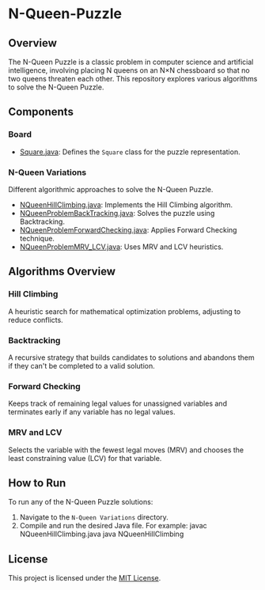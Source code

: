 # N-Queen-Puzzle

## Overview
The N-Queen Puzzle is a classic problem in computer science and artificial intelligence, involving placing N queens on an N×N chessboard so that no two queens threaten each other. This repository explores various algorithms to solve the N-Queen Puzzle.

## Components
### Board
- [Square.java](https://github.com/AbdullahAlzeid/N-Queen-Puzzle/blob/main/Board/Square.java): Defines the `Square` class for the puzzle representation.

### N-Queen Variations
Different algorithmic approaches to solve the N-Queen Puzzle.
- [NQueenHillClimbing.java](https://github.com/AbdullahAlzeid/N-Queen-Puzzle/blob/main/N-Queen%20Variations/NQueenHillClimbing.java): Implements the Hill Climbing algorithm.
- [NQueenProblemBackTracking.java](https://github.com/AbdullahAlzeid/N-Queen-Puzzle/blob/main/N-Queen%20Variations/NQueenProblemBackTracking.java): Solves the puzzle using Backtracking.
- [NQueenProblemForwardChecking.java](https://github.com/AbdullahAlzeid/N-Queen-Puzzle/blob/main/N-Queen%20Variations/NQueenProblemForwardChecking.java): Applies Forward Checking technique.
- [NQueenProblemMRV_LCV.java](https://github.com/AbdullahAlzeid/N-Queen-Puzzle/blob/main/N-Queen%20Variations/NQueenProblemMRV_LCV.java): Uses MRV and LCV heuristics.

## Algorithms Overview
### Hill Climbing
A heuristic search for mathematical optimization problems, adjusting to reduce conflicts.

### Backtracking
A recursive strategy that builds candidates to solutions and abandons them if they can't be completed to a valid solution.

### Forward Checking
Keeps track of remaining legal values for unassigned variables and terminates early if any variable has no legal values.

### MRV and LCV
Selects the variable with the fewest legal moves (MRV) and chooses the least constraining value (LCV) for that variable.

## How to Run
To run any of the N-Queen Puzzle solutions:
1. Navigate to the `N-Queen Variations` directory.
2. Compile and run the desired Java file. For example:
   javac NQueenHillClimbing.java
   java NQueenHillClimbing

   
## License
This project is licensed under the [MIT License](https://github.com/AbdullahAlzeid/N-Queen-Puzzle/blob/main/LICENSE).

